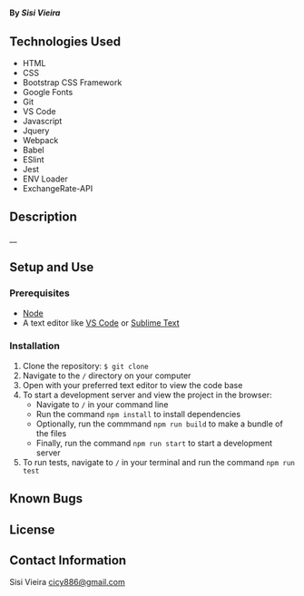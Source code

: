 # 

#### 

### 

#### By _**Sisi Vieira**_

## Technologies Used

- HTML
- CSS
- Bootstrap CSS Framework
- Google Fonts
- Git
- VS Code
- Javascript
- Jquery
- Webpack
- Babel
- ESlint
- Jest
- ENV Loader
- ExchangeRate-API

## Description

\_\_

## Setup and Use

### Prerequisites

- [Node](https://nodejs.org/en/)
- A text editor like [VS Code](https://code.visualstudio.com/) or [Sublime Text](https://www.sublimetext.com/)

### Installation

1. Clone the repository: `$ git clone`
2. Navigate to the `/` directory on your computer
3. Open with your preferred text editor to view the code base
4. To start a development server and view the project in the browser:
   - Navigate to `/` in your command line
   - Run the command `npm install` to install dependencies
   - Optionally, run the commmand `npm run build` to make a bundle of the files
   - Finally, run the command `npm run start` to start a development server
5. To run tests, navigate to `/` in your terminal and run the command `npm run test`

## Known Bugs

## License



## Contact Information

Sisi Vieira cicy886@gmail.com

